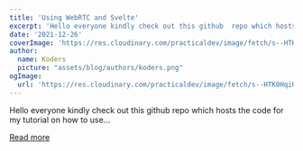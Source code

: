 ```yaml
---
title: 'Using WebRTC and Svelte'
excerpt: 'Hello everyone kindly check out this github  repo which hosts the code for my tutorial on how to use...'
date: '2021-12-26'
coverImage: 'https://res.cloudinary.com/practicaldev/image/fetch/s--HTK0HqiH--/c_imagga_scale,f_auto,fl_progressive,h_420,q_auto,w_1000/https://dev-to-uploads.s3.amazonaws.com/uploads/articles/70utzdojkvcspxmwtecl.png'
author:
  name: Koders
  picture: "assets/blog/authors/koders.png"
ogImage:
  url: 'https://res.cloudinary.com/practicaldev/image/fetch/s--HTK0HqiH--/c_imagga_scale,f_auto,fl_progressive,h_420,q_auto,w_1000/https://dev-to-uploads.s3.amazonaws.com/uploads/articles/70utzdojkvcspxmwtecl.png'
---
```


Hello everyone kindly check out this github  repo which hosts the code for my tutorial on how to use...

[Read more](https://dev.to/yaku/using-webrtc-and-svelte-3pn)
